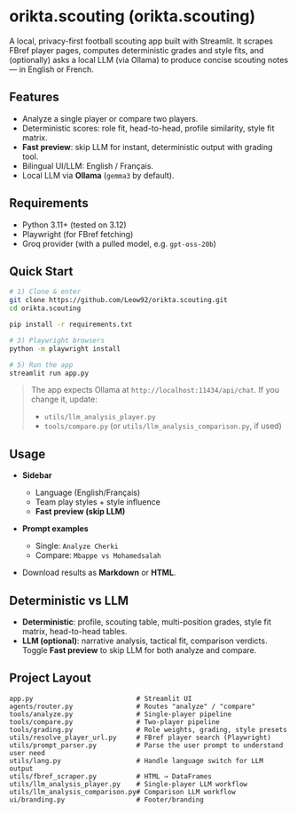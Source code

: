 # orikta.scouting (orikta.scouting)

A local, privacy-first football scouting app built with Streamlit. It scrapes FBref player pages, computes deterministic grades and style fits, and (optionally) asks a local LLM (via Ollama) to produce concise scouting notes — in English or French.

## Features

* Analyze a single player or compare two players.
* Deterministic scores: role fit, head-to-head, profile similarity, style fit matrix.
* **Fast preview**: skip LLM for instant, deterministic output with grading tool.
* Bilingual UI/LLM: English / Français.
* Local LLM via **Ollama** (`gemma3` by default).

## Requirements

* Python 3.11+ (tested on 3.12)
* Playwright (for FBref fetching)
* Groq provider (with a pulled model, e.g. `gpt-oss-20b`)

## Quick Start

```bash
# 1) Clone & enter
git clone https://github.com/Leow92/orikta.scouting.git
cd orikta.scouting

pip install -r requirements.txt

# 3) Playwright browsers
python -m playwright install

# 5) Run the app
streamlit run app.py
```

> The app expects Ollama at `http://localhost:11434/api/chat`. If you change it, update:
>
> * `utils/llm_analysis_player.py`
> * `tools/compare.py` (or `utils/llm_analysis_comparison.py`, if used)

## Usage

* **Sidebar**

  * Language (English/Français)
  * Team play styles + style influence
  * **Fast preview (skip LLM)**
* **Prompt examples**

  * Single: `Analyze Cherki`
  * Compare: `Mbappe vs Mohamedsalah`
* Download results as **Markdown** or **HTML**.

## Deterministic vs LLM

* **Deterministic**: profile, scouting table, multi-position grades, style fit matrix, head-to-head tables.
* **LLM (optional)**: narrative analysis, tactical fit, comparison verdicts.
  Toggle **Fast preview** to skip LLM for both analyze and compare.

## Project Layout

```
app.py                          # Streamlit UI
agents/router.py                # Routes "analyze" / "compare"
tools/analyze.py                # Single-player pipeline
tools/compare.py                # Two-player pipeline
tools/grading.py                # Role weights, grading, style presets
utils/resolve_player_url.py     # FBref player search (Playwright)
utils/prompt_parser.py          # Parse the user prompt to understand user need
utils/lang.py                   # Handle language switch for LLM output
utils/fbref_scraper.py          # HTML → DataFrames
utils/llm_analysis_player.py    # Single-player LLM workflow
utils/llm_analysis_comparison.py# Comparison LLM workflow
ui/branding.py                  # Footer/branding
```
